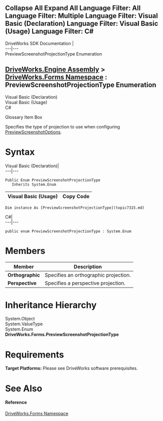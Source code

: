 Collapse All Expand All Language Filter: All  Language Filter: Multiple  Language Filter: Visual Basic (Declaration) Language Filter: Visual Basic (Usage) Language Filter: C#  
---  
DriveWorks SDK Documentation  |   
---|---  
PreviewScreenshotProjectionType Enumeration   
  
[DriveWorks.Engine Assembly](topic2156.md) > [DriveWorks.Forms Namespace](topic7266.md) : PreviewScreenshotProjectionType Enumeration  
---  
  
Visual Basic (Declaration)    
Visual Basic (Usage)    
C# 

Glossary Item Box

Specifies the type of projection to use when configuring [PreviewScreenshotOptions](topic8826.md). 

# Syntax

Visual Basic (Declaration)|   
---|---  
      
    
    Public Enum PreviewScreenshotProjectionType 
       Inherits System.Enum  
  
Visual Basic (Usage)| Copy Code  
---|---  
      
    
    Dim instance As [PreviewScreenshotProjectionType](topic7315.md)  
  
C#|   
---|---  
      
    
    public enum PreviewScreenshotProjectionType : System.Enum   
  
# Members

Member| Description  
---|---  
**Orthographic**|  Specifies an orthographic projection.  
**Perspective**|  Specifies a perspective projection.  
  
# Inheritance Hierarchy

System.Object  
System.ValueType  
System.Enum  
**DriveWorks.Forms.PreviewScreenshotProjectionType**  


# Requirements

**Target Platforms:** Please see DriveWorks software prerequisites.

# See Also

#### Reference

[DriveWorks.Forms Namespace](topic7266.md)


